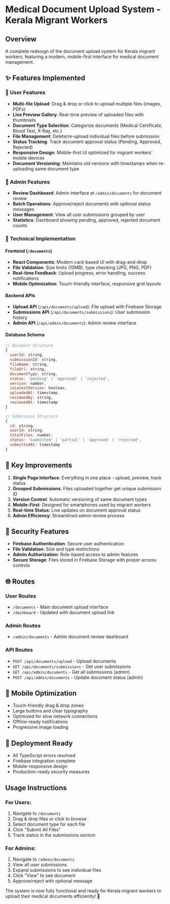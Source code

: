 # Medical Document Upload System - Kerala Migrant Workers

## Overview
A complete redesign of the document upload system for Kerala migrant workers, featuring a modern, mobile-first interface for medical document management.

## ✨ Features Implemented

### 🏥 User Features
- **Multi-file Upload**: Drag & drop or click to upload multiple files (images, PDFs)
- **Live Preview Gallery**: Real-time preview of uploaded files with thumbnails
- **Document Type Selection**: Categorize documents (Medical Certificate, Blood Test, X-Ray, etc.)
- **File Management**: Delete/re-upload individual files before submission
- **Status Tracking**: Track document approval status (Pending, Approved, Rejected)
- **Responsive Design**: Mobile-first UI optimized for migrant workers' mobile devices
- **Document Versioning**: Maintains old versions with timestamps when re-uploading same document type

### 🔧 Admin Features
- **Review Dashboard**: Admin interface at `/admin/documents` for document review
- **Batch Operations**: Approve/reject documents with optional status messages
- **User Management**: View all user submissions grouped by user
- **Statistics**: Dashboard showing pending, approved, rejected document counts

### 🚀 Technical Implementation

#### Frontend (`/documents`)
- **React Components**: Modern card-based UI with drag-and-drop
- **File Validation**: Size limits (10MB), type checking (JPG, PNG, PDF)
- **Real-time Feedback**: Upload progress, error handling, success notifications
- **Mobile Optimization**: Touch-friendly interface, responsive grid layouts

#### Backend APIs
- **Upload API** (`/api/documents/upload`): File upload with Firebase Storage
- **Submissions API** (`/api/documents/submissions`): User submission history
- **Admin API** (`/api/admin/documents`): Admin review interface

#### Database Schema
```javascript
// Document Structure
{
  userId: string,
  submissionId: string,
  fileName: string,
  fileUrl: string,
  documentType: string,
  status: 'pending' | 'approved' | 'rejected',
  version: number,
  isLatestVersion: boolean,
  uploadedAt: timestamp,
  reviewedBy: string,
  reviewedAt: timestamp
}

// Submission Structure  
{
  id: string,
  userId: string,
  totalFiles: number,
  status: 'submitted' | 'partial' | 'approved' | 'rejected',
  submittedAt: timestamp
}
```

## 🎯 Key Improvements

1. **Single Page Interface**: Everything in one place - upload, preview, track status
2. **Grouped Submissions**: Files uploaded together get unique submission ID
3. **Version Control**: Automatic versioning of same document types
4. **Mobile-First**: Designed for smartphones used by migrant workers
5. **Real-time Status**: Live updates on document approval status
6. **Admin Efficiency**: Streamlined admin review process

## 🔐 Security Features
- **Firebase Authentication**: Secure user authentication
- **File Validation**: Size and type restrictions
- **Admin Authorization**: Role-based access to admin features
- **Secure Storage**: Files stored in Firebase Storage with proper access controls

## 🌐 Routes

### User Routes
- `/documents` - Main document upload interface
- `/dashboard` - Updated with document upload link

### Admin Routes  
- `/admin/documents` - Admin document review dashboard

### API Routes
- `POST /api/documents/upload` - Upload documents
- `GET /api/documents/submissions` - Get user submissions
- `GET /api/admin/documents` - Get all submissions (admin)
- `POST /api/admin/documents` - Update document status (admin)

## 📱 Mobile Optimization
- Touch-friendly drag & drop zones
- Large buttons and clear typography
- Optimized for slow network connections
- Offline-ready notifications
- Progressive image loading

## 🚀 Deployment Ready
- All TypeScript errors resolved
- Firebase integration complete
- Mobile-responsive design
- Production-ready security measures

## Usage Instructions

### For Users:
1. Navigate to `/documents`
2. Drag & drop files or click to browse
3. Select document type for each file
4. Click "Submit All Files"
5. Track status in the submissions section

### For Admins:
1. Navigate to `/admin/documents` 
2. View all user submissions
3. Expand submissions to see individual files
4. Click "View" to see document
5. Approve/reject with optional message

The system is now fully functional and ready for Kerala migrant workers to upload their medical documents efficiently! 🎉